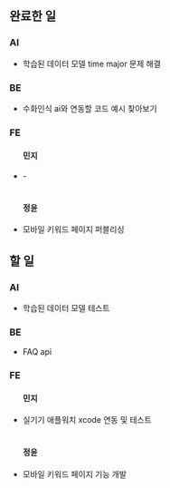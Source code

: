 <h2>완료한 일</h2>
<h3>AI</h3>
<ul>
  <li>학습된 데이터 모델 time major 문제 해결</li>
</ul>

<h3>BE</h3>
<ul>
  <li>수화인식 ai와 연동할 코드 예시 찾아보기</li>
</ul>

<h3>FE</h3>
<ul>
  <h4>민지</h4>
  <li>-</li>
  <br>
  <h4>정윤</h4>
  <li>모바일 키워드 페이지 퍼블리싱</li>
</ul>

<h2>할 일</h2>
<h3>AI</h3>
<ul>
  <li>학습된 데이터 모델 테스트</li>
</ul>

<h3>BE</h3>
<ul>
  <li>FAQ api</li>
</ul>

<h3>FE</h3>
<ul>
  <h4>민지</h4>
  <li>실기기 애플워치 xcode 연동 및 테스트</li>
  <br>
  <h4>정윤</h4>
  <li>모바일 키워드 페이지 기능 개발</li>
</ul>
